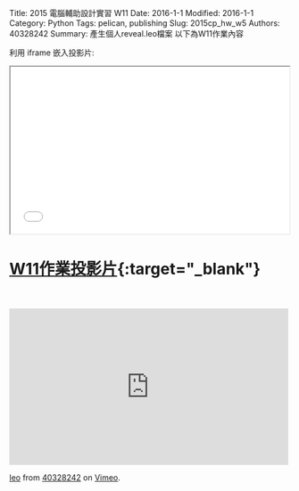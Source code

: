 Title: 2015 電腦輔助設計實習 W11
Date: 2016-1-1
Modified: 2016-1-1
Category: Python
Tags: pelican, publishing
Slug: 2015cp_hw_w5
Authors: 40328242
Summary: 產生個人reveal.leo檔案
以下為W11作業內容

利用 iframe 嵌入投影片:

<iframe src="simplest5.html" width="500" height="300"></iframe>

[W11作業投影片](simplest5.html){:target="_blank"}
=================================================
<br>
<br>
<iframe src="https://player.vimeo.com/video/151227121" width="500" height="281" frameborder="0" webkitallowfullscreen mozallowfullscreen allowfullscreen></iframe> <p><a href="https://vimeo.com/151227121">leo</a> from <a href="https://vimeo.com/user46488280">40328242</a> on <a href="https://vimeo.com">Vimeo</a>.</p>